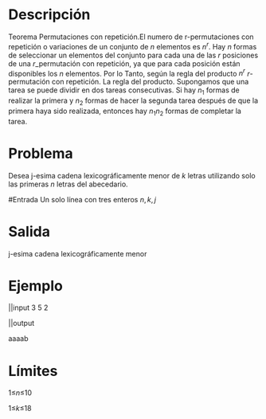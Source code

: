 # Descripción
Teorema Permutaciones con repetición.El numero de r-permutaciones con repetición o variaciones de un conjunto de $n$ elementos es $n^r$.
Hay $n$ formas de seleccionar un elementos del conjunto para cada una de las $r$ posiciones de una $r$_permutación  con repetición, ya que para cada posición están disponibles los $n$ elementos. Por lo Tanto, según la regla del producto  $n^r$ $r$-permutación con repetición.
La regla del producto. Supongamos que una tarea se puede dividir en dos tareas consecutivas. Si hay $n_1$ formas de realizar la primera y $n_2$ formas de hacer la segunda tarea después de que la primera haya sido realizada, entonces hay $n_1n_2$ formas de completar la tarea.

# Problema
Desea j-esima cadena lexicográficamente menor de $k$ letras utilizando solo las primeras $n$ letras del abecedario.

#Entrada
Un solo línea con tres enteros $n,k,j$

 # Salida
j-esima cadena lexicográficamente menor 


# Ejemplo

||input
3 5 2

||output

aaaab


# Límites

1$\leq$$n$$\leq$10

1$\leq$$k$$\leq$18

